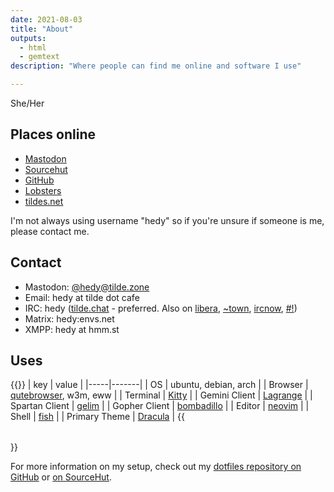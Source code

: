 ```yaml
---
date: 2021-08-03
title: "About"
outputs:
  - html
  - gemtext
description: "Where people can find me online and software I use"

---
```


She/Her

## Places online

* [Mastodon](https://tilde.zone/@hedy)
* [Sourcehut](https://sr.ht/~hedy)
* [GitHub](https://github.com/hedyhli)
* [Lobsters](https://lobste.rs/u/hedy)
* [tildes.net](https://tildes.net/user/hedy)

I'm not always using username "hedy" so if you're unsure if someone is me, please contact me.

## Contact

* Mastodon: [@hedy@tilde.zone](https://tilde.zone/@hedy)
* Email: hedy at tilde dot cafe
* IRC: hedy ([tilde.chat](https://tilde.chat) - preferred. Also on
  [libera](https://libera.chat), [~town](https://tilde.town),
  [ircnow](https://ircnow.org), [#!](https://hashbang.sh))
* Matrix: hedy:envs.net
* XMPP: hedy at hmm.st


## Uses

{{<table>}}
| key | value |
|-----|-------|
| OS  | ubuntu, debian, arch |
| Browser | [qutebrowser](https://www.qutebrowser.org/index.html), w3m, eww |
| Terminal | [Kitty](https://sw.kovidgoyal.net/kitty/) |
| Gemini Client | [Lagrange](https://gmi.skyjake.fi/lagrange/) |
| Spartan Client | [gelim](https://github.com/hedyhli/gelim) |
| Gopher Client | [bombadillo](https://bombadillo.colorfield.space) |
| Editor | [neovim](https://neovim.io/) |
| Shell | [fish](https://fishshell.com/) |
| Primary Theme | [Dracula](https://draculatheme.com/) |
{{</table>}}

For more information on my setup, check out my [dotfiles repository on GitHub](https://github.com/hedyhli/dotfiles) or [on SourceHut](https://sr.ht/~hedy/dotfiles).

